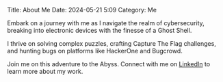 Title: About Me
Date: 2024-05-21 5:09
Category: Me

Embark on a journey with me as I navigate the realm of cybersecurity, breaking into electronic devices with the finesse of a Ghost Shell.

I thrive on solving complex puzzles, crafting Capture The Flag challenges, and hunting bugs on platforms like HackerOne and Bugcrowd.

Join me on this adventure to the Abyss. Connect with me on [LinkedIn](https://www.linkedin.com/in/mohamed-azoukni-6840a61a9/) to learn more about my work.

